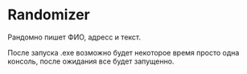 # Randomizer
Рандомно пишет ФИО, адресс и текст.

После запуска .exe возможно будет некоторое время просто одна консоль, после ожидания все будет запущенно.
